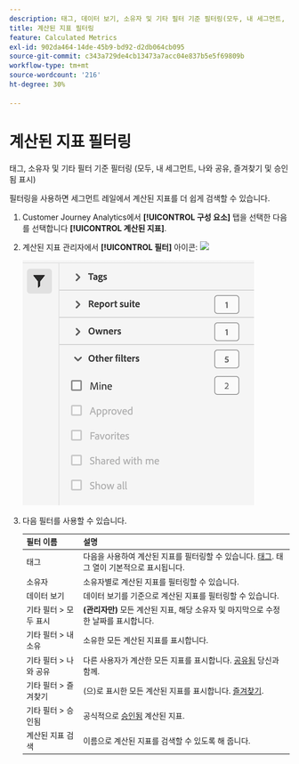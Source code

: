 ```yaml
---
description: 태그, 데이터 보기, 소유자 및 기타 필터 기준 필터링(모두, 내 세그먼트, 나와 공유, 즐겨찾기 및 승인됨 표시)
title: 계산된 지표 필터링
feature: Calculated Metrics
exl-id: 902da464-14de-45b9-bd92-d2db064cb095
source-git-commit: c343a729de4cb13473a7acc04e837b5e5f69809b
workflow-type: tm+mt
source-wordcount: '216'
ht-degree: 30%

---
```


# 계산된 지표 필터링

태그, 소유자 및 기타 필터 기준 필터링 (모두, 내 세그먼트, 나와 공유, 즐겨찾기 및 승인됨 표시)

필터링을 사용하면 세그먼트 레일에서 계산된 지표를 더 쉽게 검색할 수 있습니다.

1. Customer Journey Analytics에서 **[!UICONTROL 구성 요소]** 탭을 선택한 다음 를 선택합니다 **[!UICONTROL 계산된 지표]**.

1. 계산된 지표 관리자에서 **[!UICONTROL 필터]** 아이콘:  ![](https://spectrum.adobe.com/static/icons/workflow_18/Smock_Filter_18_N.svg)

   ![필터 아이콘과 사용 가능한 필터(태그, 보고서 세트 및 소유자)를 표시하는 계산된 지표 관리자.](assets/filtering.png)

1. 다음 필터를 사용할 수 있습니다.

   | 필터 이름 | 설명 |
   |---|---|
   | 태그 | 다음을 사용하여 계산된 지표를 필터링할 수 있습니다. [태그](/help/components/calc-metrics/cm-workflow/cm-tagging.md). 태그 열이 기본적으로 표시됩니다. |
   | 소유자 | 소유자별로 계산된 지표를 필터링할 수 있습니다. |
   | 데이터 보기 | 데이터 보기를 기준으로 계산된 지표를 필터링할 수 있습니다. |
   | 기타 필터 > 모두 표시 | **(관리자만)** 모든 계산된 지표, 해당 소유자 및 마지막으로 수정한 날짜를 표시합니다. |
   | 기타 필터 > 내 소유 | 소유한 모든 계산된 지표를 표시합니다. |
   | 기타 필터 > 나와 공유 | 다른 사용자가 계산한 모든 지표를 표시합니다. [공유됨](/help/components/calc-metrics/cm-workflow/cm-sharing.md) 당신과 함께. |
   | 기타 필터 > 즐겨찾기 | (으)로 표시한 모든 계산된 지표를 표시합니다. [즐겨찾기](/help/components/calc-metrics/cm-workflow/cm-favorite.md). |
   | 기타 필터 > 승인됨 | 공식적으로 [승인됨](/help/components/calc-metrics/cm-workflow/cm-approving.md) 계산된 지표. |
   | 계산된 지표 검색 | 이름으로 계산된 지표를 검색할 수 있도록 해 줍니다. |
